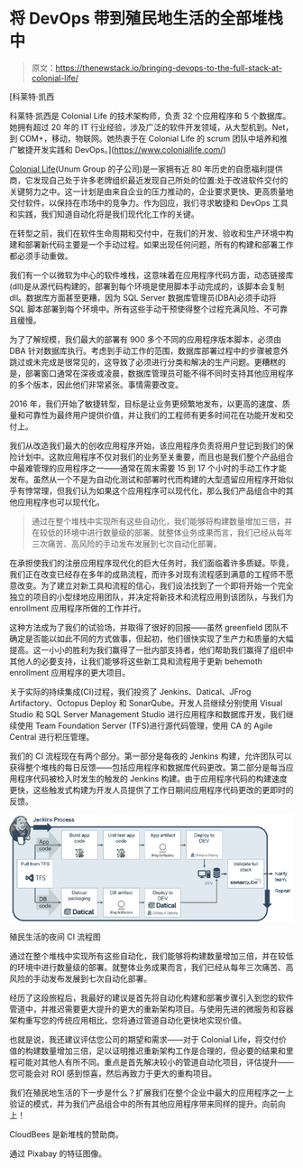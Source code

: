 # 将 DevOps 带到殖民地生活的全部堆栈中

> 原文：<https://thenewstack.io/bringing-devops-to-the-full-stack-at-colonial-life/>

[](https://www.coloniallife.com/)

 [科莱特·凯西

科莱特·凯西是 Colonial Life 的技术架构师，负责 32 个应用程序和 5 个数据库。她拥有超过 20 年的 IT 行业经验，涉及广泛的软件开发领域，从大型机到。Net，到 COM+，移动，物联网。她热衷于在 Colonial Life 的 scrum 团队中培养和推广敏捷开发实践和 DevOps。](https://www.coloniallife.com/) [](https://www.coloniallife.com/)

[Colonial Life](https://www.coloniallife.com/)(Unum Group 的子公司)是一家拥有近 80 年历史的自愿福利提供商，它发现自己处于许多老牌组织最近发现自己所处的位置:处于改进软件交付的关键努力之中。这一计划是由来自企业的压力推动的，企业要求更快、更高质量地交付软件，以保持在市场中的竞争力。作为回应，我们寻求敏捷和 DevOps 工具和实践，我们知道自动化将是我们现代化工作的关键。

在转型之前，我们在软件生命周期和交付中，在我们的开发、验收和生产环境中构建和部署新代码主要是一个手动过程。如果出现任何问题，所有的构建和部署工作都必须手动重做。

我们有一个以微软为中心的软件堆栈，这意味着在应用程序代码方面，动态链接库(dll)是从源代码构建的，部署到每个环境是使用脚本手动完成的，该脚本会复制 dll。数据库方面甚至更糟，因为 SQL Server 数据库管理员(DBA)必须手动将 SQL 脚本部署到每个环境中。所有这些手动干预使得整个过程充满风险、不可靠且缓慢。

为了了解规模，我们最大的部署有 900 多个不同的应用程序版本脚本，必须由 DBA 针对数据库执行。考虑到手动工作的范围，数据库部署过程中的步骤被意外跳过或未完成是很常见的，这导致了必须进行分类和解决的生产问题。更糟糕的是，部署窗口通常在深夜或凌晨，数据库管理员可能不得不同时支持其他应用程序的多个版本，因此他们非常紧张。事情需要改变。

2016 年，我们开始了敏捷转型，目标是让业务更频繁地发布，以更高的速度、质量和可靠性为最终用户提供价值，并让我们的工程师有更多时间花在功能开发和交付上。

我们从改造我们最大的创收应用程序开始，该应用程序负责将用户登记到我们的保险计划中。这款应用程序不仅对我们的业务至关重要，而且也是我们整个产品组合中最难管理的应用程序之一——通常在周末需要 15 到 17 个小时的手动工作才能发布。虽然从一个不是为自动化测试和部署时代而构建的大型遗留应用程序开始似乎有悖常理，但我们认为如果这个应用程序可以现代化，那么我们产品组合中的其他应用程序也可以现代化。

> 通过在整个堆栈中实现所有这些自动化，我们能够将构建数量增加三倍，并在较低的环境中进行数量级的部署。就整体业务成果而言，我们已经从每年三次痛苦、高风险的手动发布发展到七次自动化部署。

在承担使我们的注册应用程序现代化的巨大任务时，我们面临着许多质疑。毕竟，我们正在改变已经存在多年的成熟流程，而许多对现有流程感到满意的工程师不愿意改变。为了建立对新工具和流程的信心，我们设法找到了一个即将开始一个完全独立的项目的小型绿地应用团队，并决定将新技术和流程应用到该团队，与我们为 enrollment 应用程序所做的工作并行。

这种方法成为了我们的试验场，并取得了很好的回报——虽然 greenfield 团队不确定是否能以如此不同的方式做事，但起初，他们很快实现了生产力和质量的大幅提高。这一小小的胜利为我们赢得了一批内部支持者，他们帮助我们赢得了组织中其他人的必要支持，让我们能够将这些新工具和流程用于更新 behemoth enrollment 应用程序的更大项目。

关于实际的持续集成(CI)过程，我们投资了 Jenkins、Datical、JFrog Artifactory、Octopus Deploy 和 SonarQube。开发人员继续分别使用 Visual Studio 和 SQL Server Management Studio 进行应用程序和数据库开发，我们继续使用 Team Foundation Server (TFS)进行源代码管理，使用 CA 的 Agile Central 进行积压管理。

我们的 CI 流程现在有两个部分。第一部分是每夜的 Jenkins 构建，允许团队可以获得整个堆栈的每日反馈——包括应用程序和数据库代码更改。第二部分是每当应用程序代码被检入时发生的触发的 Jenkins 构建。由于应用程序代码的构建速度更快，这些触发式构建为开发人员提供了工作日期间应用程序代码更改的更即时的反馈。

![](img/cd16dc5799197342593efc4950d34813.png)

殖民生活的夜间 CI 流程图

通过在整个堆栈中实现所有这些自动化，我们能够将构建数量增加三倍，并在较低的环境中进行数量级的部署。就整体业务成果而言，我们已经从每年三次痛苦、高风险的手动发布发展到七次自动化部署。

经历了这段旅程后，我最好的建议是首先将自动化构建和部署步骤引入到您的软件管道中，并推迟需要更大提升的更大的重新架构项目。与使用先进的微服务和容器架构重写您的传统应用相比，您将通过管道自动化更快地实现价值。

也就是说，我还建议评估您公司的期望和需求——对于 Colonial Life，将交付价值的构建数量增加三倍，足以证明推迟重新架构工作是合理的，但必要的结果和里程可能对其他人有所不同。重点是首先解决较小的管道自动化项目，评估提升——您可能会对 ROI 感到惊喜，然后再致力于更大的重构项目。

我们在殖民地生活的下一步是什么？扩展我们在整个企业中最大的应用程序之一上验证的模式，并为我们产品组合中的所有其他应用程序带来同样的提升。向前向上！

CloudBees 是新堆栈的赞助商。

通过 Pixabay 的特征图像。

<svg xmlns:xlink="http://www.w3.org/1999/xlink" viewBox="0 0 68 31" version="1.1"><title>Group</title> <desc>Created with Sketch.</desc></svg>